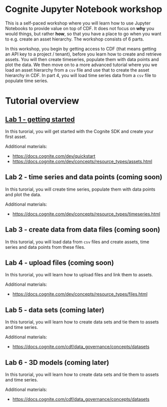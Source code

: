 # Cognite Jupyter Notebook workshop
This is a self-paced workshop where you will learn how to use Jupyter Notebooks to provide value on top of CDF. It does not focus on **why** you would things, but rather **how**, so that you have a place to go when you want to e.g. create an asset hierarchy. The workshop consists of 6 parts.

In this workshop, you begin by getting access to CDF (that means getting an API key to a project / tenant), before you learn how to create and retrieve assets. You will then create timeseries, populate them with data points and plot the data. We then move on to a more advanced tutorial where you
 we load an asset hierarchy from a `csv` file and use that to create the asset hierarchy in CDF. In part 4, you will load time series data from a `csv` file to populate time series.

# Tutorial overview
## [Lab 1 - getting started](./Lab1.ipynb)
In this turorial, you will get started with the Cognite SDK and create your first asset.

Additional materials:
 - https://docs.cognite.com/dev/quickstart
 - https://docs.cognite.com/dev/concepts/resource_types/assets.html

## Lab 2 - time series and data points (coming soon)
In this turorial, you will create time series, populate them with data points and plot the data.

Additional materials:
 - https://docs.cognite.com/dev/concepts/resource_types/timeseries.html

## Lab 3 - create data from data files (coming soon)
In this turorial, you will load data from `csv` files and create assets, time series and data points from these files.

## Lab 4 - upload files (coming soon)
In this turorial, you will learn how to upload files and link them to assets.

Additional materials:
 - https://docs.cognite.com/dev/concepts/resource_types/files.html

## Lab 5 - data sets (coming later)
In this turorial, you will learn how to create data sets and tie them to assets and time series.

Additional materials:
 - https://docs.cognite.com/cdf/data_governance/concepts/datasets

## Lab 6 - 3D models (coming later)
In this turorial, you will learn how to create data sets and tie them to assets and time series.

Additional materials:
 - https://docs.cognite.com/cdf/data_governance/concepts/datasets